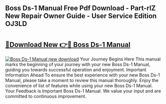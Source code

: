 ## Boss Ds-1 Manual Free Pdf Download - Part-rIZ New Repair Owner Guide - User Service Edition OJ3LD

# <h2><a href="http://cf17374.oget.top/?id=Boss+Ds-1+Manual">🔗Download New 👉🔴 Boss Ds-1 Manual</a></h2>

[![Boss Ds-1 Manual new download](https://i.imgur.com/5g1atiW.png)](http://cf17374.oget.top/?id=Boss+Ds-1+Manual)
Your Journey Begins Here This manual marks the beginning of your journey with your new Boss Ds-1 Manual, guiding you towards successful operation and enjoyment. Important Information Ahead To ensure the best experience with your new Boss Ds-1 Manual, please take a moment to review this manual thoroughly. Enjoy the convenience of list of features while using your new Boss Ds-1 Manual. Your Feedback is Important Boss Ds-1 Manual. We value your input and are committed to continuous improvement.
